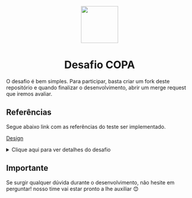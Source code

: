 <div align="center">
  <img src="https://avatars.githubusercontent.com/u/72630796?s=400&u=b27ec815e5f5c2a18b7d08bc4b6bba0e900b249c&v=4" width="100" height="100">

  # Desafio COPA
</div>

O desafio é bem simples. Para participar, basta criar um fork deste repositório e quando finalizar o desenvolvimento, abrir um merge request que iremos avaliar.

## Referências

Segue abaixo link com as referências do teste ser implementado.

<a href="https://www.figma.com/file/8W6h2rmhyrfsLEgfX7Axux/Teste-DEV---Spezi-Tecnologia?node-id=1%3A14" target="_blank">Design</a>

<details>
  <summary>Clique aqui para ver detalhes do desafio</summary>

  ![Teste Prático](assets/Teste_de_Pratico.png)
</details>

## Importante
Se surgir qualquer dúvida durante o desenvolvimento, não hesite em perguntar! nosso time vai estar pronto a lhe auxiliar 😊
